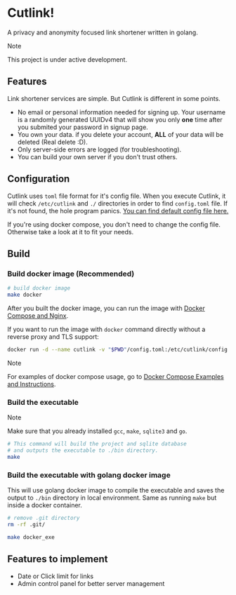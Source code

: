 # Cutlink!

A privacy and anonymity focused link shortener written in golang.

> [!NOTE]
> This project is under active development.


## Features

Link shortener services are simple. But Cutlink is different in some points.

- No email or personal information needed for signing up. Your username is a randomly generated UUIDv4 that will show you only **one** time after you submited your password in signup page.
- You own your data. if you delete your account, **ALL** of your data will be deleted (Real delete :D).
- Only server-side errors are logged (for troubleshooting).
- You can build your own server if you don't trust others.


## Configuration

Cutlink uses `toml` file format for it's config file.
When you execute Cutlink, it will check `/etc/cutlink` and `./` directories in order to find `config.toml` file.
If it's not found, the hole program panics. [You can find default config file here.](https://github.com/thehxdev/cutlink/tree/main/config.toml)

If you're using docker compose, you don't need to change the config file. Otherwise take a look at it to fit your needs.


## Build

### Build docker image (Recommended)
```bash
# build docker image
make docker
```

After you built the docker image, you can run the image with [Docker Compose and Nginx](https://github.com/thehxdev/cutlink/tree/main/docs/docker-compose-examples/with-nginx).

If you want to run the image with `docker` command directly without a reverse proxy and TLS support:
```bash
docker run -d --name cutlink -v "$PWD"/config.toml:/etc/cutlink/config.toml -p 5000:5000 cutlink:latest
```

> [!NOTE]
> For examples of docker compose usage, go to [Docker Compose Examples and Instructions](https://github.com/thehxdev/cutlink/tree/main/docs/docker-compose-examples).


### Build the executable
> [!NOTE]
> Make sure that you already installed `gcc`, `make`, `sqlite3` and `go`.

```bash
# This command will build the project and sqlite database
# and outputs the executable to ./bin directory.
make
```


### Build the executable with golang docker image

This will use golang docker image to compile the executable and saves the output to `./bin` directory in local environment.
Same as running `make` but inside a docker container.

```bash
# remove .git directory
rm -rf .git/

make docker_exe
```


## Features to implement

- Date or Click limit for links
- Admin control panel for better server management
